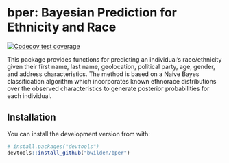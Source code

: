 
<!-- README.md is generated from README.Rmd. Please edit that file -->

# bper: Bayesian Prediction for Ethnicity and Race

<!-- badges: start -->

[![Codecov test
coverage](https://codecov.io/gh/bwilden/bper/branch/main/graph/badge.svg)](https://codecov.io/gh/bwilden/bper?branch=main)
<!-- badges: end -->

This package provides functions for predicting an individual’s
race/ethnicity given their first name, last name, geolocation, political
party, age, gender, and address characteristics. The method is based on
a Naive Bayes classification algorithm which incorporates known
ethnorace distributions over the observed characteristics to generate
posterior probabilities for each individual.

## Installation

You can install the development version from with:

``` r
# install.packages("devtools")
devtools::install_github("bwilden/bper")
```

